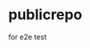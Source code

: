 # publicrepo
for e2e test
































































































































































































































































































































































































































































































































































































































































































































































































































































































































































































































































































































































































































































































































































































































































































































































































































































































































































































































































































































































































































































































































































































































































































































































































































































































































































































































































































































































































































































































































































































































































































































































































































































































































































































































































































































































































































































































































































































































































































































































































































































































































































































































